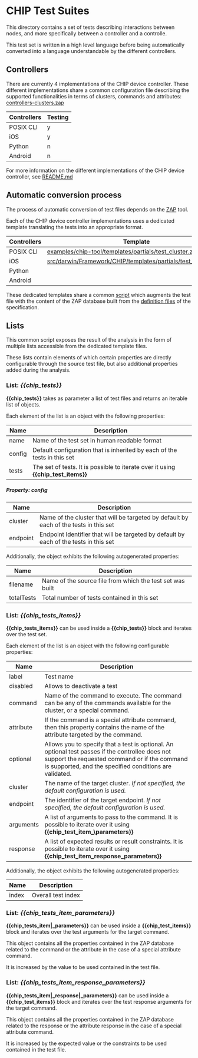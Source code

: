 # CHIP Test Suites

This directory contains a set of tests describing interactions between nodes,
and more specifically between a controller and a controlle.

This test set is written in a high level language before being automatically
converted into a language understandable by the different controllers.

## Controllers

There are currently 4 implementations of the CHIP device controller. These
different implementations share a common configuration file describing the
supported functionalities in terms of clusters, commands and attributes:
[controllers-clusters.zap](../../../controller/data_model/controller-clusters.zap)

| Controllers | Testing |
| ----------- | ------- |
| POSIX CLI   | y       |
| iOS         | y       |
| Python      | n       |
| Android     | n       |

For more information on the different implementations of the CHIP device
controller, see [README.md](../../../controller/README.md)

## Automatic conversion process

The process of automatic conversion of test files depends on the
[ZAP](https://github.com/project-chip/zap) tool.

Each of the CHIP device controller implementations uses a dedicated template
translating the tests into an appropriate format.

| Controllers | Template                                                                                                                                     |
| ----------- | -------------------------------------------------------------------------------------------------------------------------------------------- |
| POSIX CLI   | [examples/chip-tool/templates/partials/test_cluster.zapt](../../../../examples/chip-tool/templates/partials/test_cluster.zapt)               |
| iOS         | [src/darwin/Framework/CHIP/templates/partials/test_cluster.zapt](../../../../src/darwin/Framework/CHIP/templates/partials/test_cluster.zapt) |
| Python      |                                                                                                                                              |
| Android     |                                                                                                                                              |

These dedicated templates share a common
[script](../../zap-templates/common/ClusterTestGeneration.js) which augments the
test file with the content of the ZAP database built from the
[definition files](../../zap-templates/zcl) of the specification.

## Lists

This common script exposes the result of the analysis in the form of multiple
lists accessible from the dedicated template files.

These lists contain elements of which certain properties are directly
configurable through the source test file, but also additional properties added
during the analysis.

### List: _{{chip\_tests}}_

**{{chip_tests}}** takes as parameter a list of test files and returns an
iterable list of objects.

Each element of the list is an object with the following properties:

| Name   | Description                                                                        |
| ------ | ---------------------------------------------------------------------------------- |
| name   | Name of the test set in human readable format                                      |
| config | Default configuration that is inherited by each of the tests in this set           |
| tests  | The set of tests. It is possible to iterate over it using **{{chip\_test_items}}** |

##### Property: _config_

| Name     | Description                                                                           |
| -------- | ------------------------------------------------------------------------------------- |
| cluster  | Name of the cluster that will be targeted by default by each of the tests in this set |
| endpoint | Endpoint Identifier that will be targeted by default by each of the tests in this set |

Additionally, the object exhibits the following autogenerated properties:

| Name       | Description                                               |
| ---------- | --------------------------------------------------------- |
| filename   | Name of the source file from which the test set was built |
| totalTests | Total number of tests contained in this set               |

### List: _{{chip\_tests\_items}}_

**{{chip\_tests\_items}}** can be used inside a **{{chip_tests}}** block and
iterates over the test set.

Each element of the list is an object with the following configurable
properties:

| Name      | Description                                                                                                                                                                                                 |
| --------- | ----------------------------------------------------------------------------------------------------------------------------------------------------------------------------------------------------------- |
| label     | Test name                                                                                                                                                                                                   |
| disabled  | Allows to deactivate a test                                                                                                                                                                                 |
| command   | Name of the command to execute. The command can be any of the commands available for the cluster, or a special command.                                                                                     |
| attribute | If the command is a special attribute command, then this property contains the name of the attribute targeted by the command.                                                                               |
| optional  | Allows you to specify that a test is optional. An optional test passes if the controllee does not support the requested command or if the command is supported, and the specified conditions are validated. |
| cluster   | The name of the target cluster. _If not specified, the default configuration is used._                                                                                                                      |
| endpoint  | The identifier of the target endpoint. _If not specified, the default configuration is used._                                                                                                               |
| arguments | A list of arguments to pass to the command. It is possible to iterate over it using **{{chip\_test\_item_\parameters}}**                                                                                    |
| response  | A list of expected results or result constraints. It is possible to iterate over it using **{{chip\_test\_item\_response\_parameters}}**                                                                    |

Additionally, the object exhibits the following autogenerated properties:

| Name  | Description        |
| ----- | ------------------ |
| index | Overall test index |

### List: _{{chip\_tests\_item\_parameters}}_

**{{chip\_tests\_item|_parameters}}** can be used inside a
**{{chip_test_items}}** block and iterates over the test arguments for the
target command.

This object contains all the properties contained in the ZAP database related to
the command or the attribute in the case of a special attribute command.

It is increased by the value to be used contained in the test file.

### List: _{{chip\_tests\_item\_response\_parameters}}_

**{{chip\_tests\_item|_response|_parameters}}** can be used inside a
**{{chip_test_items}}** block and iterates over the test response arguments for
the target command.

This object contains all the properties contained in the ZAP database related to
the response or the attribute response in the case of a special attribute
command.

It is increased by the expected value or the constraints to be used contained in
the test file.
